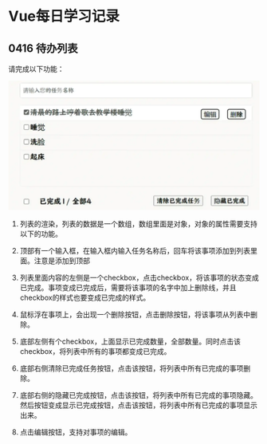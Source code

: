 # Vue每日学习记录

## 0416 待办列表

请完成以下功能：

![这是图片](../assets/103732.png)

1. 列表的渲染，列表的数据是一个数组，数组里面是对象，对象的属性需要支持以下的功能。

2. 顶部有一个输入框，在输入框内输入任务名称后，回车将该事项添加到列表里面。注意是添加到顶部

3. 列表里面内容的左侧是一个checkbox，点击checkbox，将该事项的状态变成已完成。事项变成已完成后，需要将该事项的名字中加上删除线，并且checkbox的样式也要变成已完成的样式。

4. 鼠标浮在事项上，会出现一个删除按钮，点击删除按钮，将该事项从列表中删除。

5. 底部左侧有个checkbox，上面显示已完成数量，全部数量。同时点击该checkbox，将列表中所有的事项都变成已完成。

6. 底部右侧清除已完成任务按钮，点击该按钮，将列表中所有已完成的事项删除。

7. 底部右侧的隐藏已完成按钮，点击该按钮，将列表中所有已完成的事项隐藏。然后按钮变成显示已完成按钮，点击该按钮，将列表中所有已完成的事项显示出来。

8. 点击编辑按钮，支持对事项的编辑。